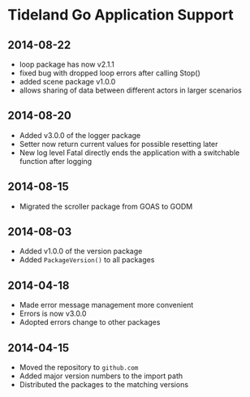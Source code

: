 # Tideland Go Application Support

## 2014-08-22

- loop package has now v2.1.1
- fixed bug with dropped loop errors after calling Stop()
- added scene package v1.0.0
- allows sharing of data between different actors in
  larger scenarios

## 2014-08-20

- Added v3.0.0 of the logger package
- Setter now return current values for possible resetting later
- New log level Fatal directly ends the application with a
  switchable function after logging

## 2014-08-15

- Migrated the scroller package from GOAS to GODM

## 2014-08-03

- Added v1.0.0 of the version package
- Added `PackageVersion()` to all packages

## 2014-04-18

- Made error message management more convenient
- Errors is now v3.0.0
- Adopted errors change to other packages

## 2014-04-15

- Moved the repository to `github.com`
- Added major version numbers to the import path
- Distributed the packages to the matching versions

